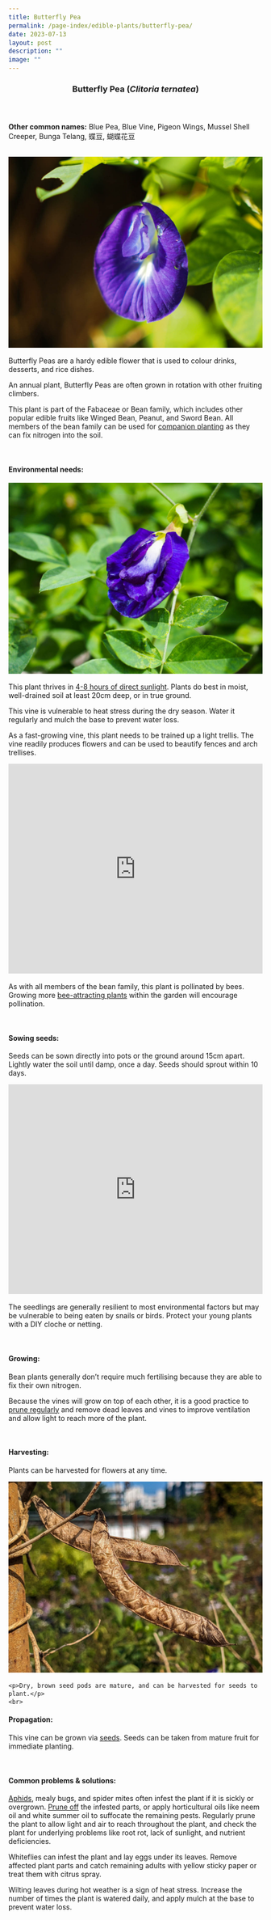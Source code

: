 ```yaml
---
title: Butterfly Pea
permalink: /page-index/edible-plants/butterfly-pea/
date: 2023-07-13
layout: post
description: ""
image: ""
---
```

<header>
	<h3>Butterfly Pea (<em>Clitoria ternatea</em>)</h3>
</header>
	
<section>
	<p><strong>Other common names:</strong> Blue Pea, Blue Vine, Pigeon Wings, Mussel Shell Creeper, Bunga Telang, 蝶豆, 蝴蝶花豆</p>
	<br>
</section>

<section>
	<img src="/images/Plants/BluePeaFlower_JacChua%20(2).jpg">
	
<p>Butterfly Peas are a hardy edible flower that is used to colour drinks, desserts, and rice dishes. </p>
	<p>An annual plant, Butterfly Peas are often grown in rotation with other fruiting climbers. </p>
  <p>This plant is part of the 	Fabaceae or Bean family, which includes other popular edible fruits like Winged Bean, Peanut, and Sword Bean.  All members of the bean family can be used for <a href="https://staging.dmhtu0pi4p9u7.amplifyapp.com/page-index/horticulture-techniques/companionplanting/">companion planting</a> as they can fix nitrogen into the soil. </p>
	<br>
</section>

<section>
	<h4>Environmental needs:</h4>
		<img src="/images/Plants/BluePeaFlower_JacChua.jpg">
	
<p>This plant thrives in <a href="https://staging.dmhtu0pi4p9u7.amplifyapp.com/page-index/horticulture-techniques/gauging-light/">4-8 hours of direct sunlight</a>. Plants do best in moist, well-drained soil at least 20cm deep, or in true ground.  </p>
<p>This vine is vulnerable to heat stress during the dry season. Water it regularly and mulch the base to prevent water loss. </p>
<p>As a fast-growing vine, this plant needs to be trained up a light trellis. The vine readily produces flowers and can be used to beautify fences and arch trellises.</p>
	
<iframe width="100%" height="415" src="https://www.youtube.com/embed/SUQGxxAAcNs" title="YouTube video player" frameborder="0" allow="accelerometer; autoplay; clipboard-write; encrypted-media; gyroscope; picture-in-picture; web-share" allowfullscreen=""></iframe>	<br>

<p>As with all members of the bean family, this plant is pollinated by bees. Growing more <a href="/https://staging.dmhtu0pi4p9u7.amplifyapp.com/learn-more-about-gardening/plants/biodiversityattractingplants/">bee-attracting plants</a> within the garden will encourage pollination. </p>
	<br>
	</section>

<section>
  <h4>Sowing seeds:</h4>
<p>Seeds can be sown directly into pots or the ground around 15cm apart. Lightly water the soil until damp, once a day. Seeds should sprout within 10 days.</p>
	
<iframe width="100%" height="415" src="https://www.youtube.com/embed/x7J87wY7U6s" title="YouTube video player" frameborder="0" allow="accelerometer; autoplay; clipboard-write; encrypted-media; gyroscope; picture-in-picture; web-share" allowfullscreen=""></iframe>	<br>

<p>The seedlings are generally resilient to most environmental factors but may be vulnerable to being eaten by snails or birds. Protect your young plants with a DIY cloche or netting. </p>
	<br>
</section>

<section>
	<h4>Growing:</h4>
<p>Bean plants generally don’t require much fertilising because they are able to fix their own nitrogen. </p>
<p>Because the vines will grow on top of each other, it is a good practice to <a href="https://staging.dmhtu0pi4p9u7.amplifyapp.com/page-index/horticulture-techniques/pruning/">prune regularly</a> and remove dead leaves and vines to improve ventilation and allow light to reach more of the plant. </p>
	<br>
</section>

<section>
	<h4>Harvesting:</h4>
<p>Plants can be harvested for flowers at any time.</p>
	
<img src="/images/Plants/BluePeaFlower_JacChua%20(3).jpg">

	<p>Dry, brown seed pods are mature, and can be harvested for seeds to plant.</p>
	<br>
</section>

<section>
	<h4>Propagation:</h4>
<p>This vine can be grown via <a href="https://staging.dmhtu0pi4p9u7.amplifyapp.com/page-index/horticulture-techniques/propagatingseed/">seeds</a>. Seeds can be taken from mature fruit for immediate planting.</p>
	<br>
</section>

<section>
	<h4>Common problems &amp; solutions:</h4>
<p><a href="https://staging.dmhtu0pi4p9u7.amplifyapp.com/page-index/pests/aphids/">Aphids</a>, mealy bugs, and spider mites often infest the plant if it is sickly or overgrown. <a href="https://staging.dmhtu0pi4p9u7.amplifyapp.com/page-index/horticulture-techniques/pruning/">Prune off</a> the infested parts, or apply horticultural oils like neem oil and white summer oil to suffocate the remaining pests. Regularly prune the plant to allow light and air to reach throughout the plant, and check the plant for underlying problems like root rot, lack of sunlight, and nutrient deficiencies. </p>
<p>Whiteflies can infest the plant and lay eggs under its leaves. Remove affected plant parts and catch remaining adults with yellow sticky paper or treat them with citrus spray. </p>
<p>Wilting leaves during hot weather is a sign of heat stress. Increase the number of times the plant is watered daily, and apply mulch at the base to prevent water loss. </p>
	<br>
</section>